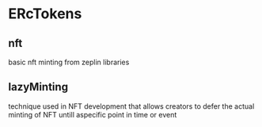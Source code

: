 # ERcTokens

## nft
basic nft minting from zeplin libraries

## lazyMinting
technique used in NFT development that allows creators to defer the actual minting of NFT untill aspecific point in time or event
